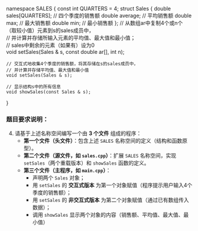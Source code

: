
namespace SALES
{
    const int QUARTERS = 4;
    struct Sales
    {
        double sales[QUARTERS];  // 四个季度的销售额
        double average;          // 平均销售额
        double max;              // 最大销售额
        double min;              // 最小销售额
    };
    // 从数组ar中复制4个或n个（取较小值）元素到s的sales成员中，  
    // 并计算并存储所输入元素的平均值、最大值和最小值；  
    // sales中剩余的元素（如果有）设为0  
    void setSales(Sales & s, const double ar[], int n);

    // 交互式地收集4个季度的销售额，将其存储在s的sales成员中，  
    // 并计算并存储平均值、最大值和最小值  
    void setSales(Sales & s);

    // 显示结构s中的所有信息  
    void showSales(const Sales & s);
}
### 题目要求说明：  
4. 请基于上述名称空间编写一个由 **3 个文件** 组成的程序：  
   - **第一个文件（头文件）**：包含上述 `SALES` 名称空间的定义（结构和函数原型）。  
   - **第二个文件（源文件，如 `sales.cpp`）**：扩展 `SALES` 名称空间，实现 `setSales`（两个重载版本）和 `showSales` 函数的定义。  
   - **第三个文件（主程序，如 `main.cpp`）**：  
     - 声明两个 `Sales` 对象；  
     - 用 `setSales` 的 **交互式版本** 为第一个对象赋值（程序提示用户输入4个季度的销售额）；  
     - 用 `setSales` 的 **非交互式版本** 为第二个对象赋值（通过已有数组传入数据）；  
     - 调用 `showSales` 显示两个对象的内容（销售额、平均值、最大值、最小值）